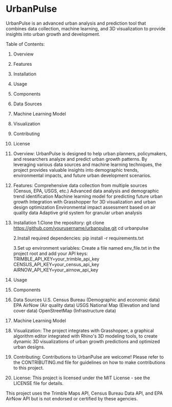 # UrbanPulse

UrbanPulse is an advanced urban analysis and prediction tool that combines data collection, machine learning, and 3D visualization to provide insights into urban growth and development.

Table of Contents:
1. Overview
2. Features
3. Installation
4. Usage
5. Components
6. Data Sources
7. Machine Learning Model
8. Visualization
9. Contributing
10. License

1. Overview:
UrbanPulse is designed to help urban planners, policymakers, and researchers analyze and predict urban growth patterns. By leveraging various data sources and machine learning techniques, the project provides valuable insights into demographic trends, environmental impacts, and future urban development scenarios.

2. Features:
Comprehensive data collection from multiple sources (Census, EPA, USGS, etc.)
Advanced data analysis and demographic trend identification
Machine learning model for predicting future urban growth
Integration with Grasshopper for 3D visualization and urban design optimization
Environmental impact assessment based on air quality data
Adaptive grid system for granular urban analysis

3. Installation
    1.Clone the repository:
    git clone https://github.com/yourusername/urbanpulse.git
    cd urbanpulse

    2.Install required dependencies:
    pip install -r requirements.txt

    3.Set up environment variables: Create a file named env_file.txt in the project root 
    and add your API keys:
    TRIMBLE_API_KEY=your_trimble_api_key
    CENSUS_API_KEY=your_census_api_key
    AIRNOW_API_KEY=your_airnow_api_key

4. Usage

5. Components

6. Data Sources
U.S. Census Bureau (Demographic and economic data)
EPA AirNow (Air quality data)
USGS National Map (Elevation and land cover data)
OpenStreetMap (Infrastructure data)

7. Machine Learning Model

8. Visualization:
The project integrates with Grasshopper, a graphical algorithm editor integrated with Rhino's 3D modeling tools, to create dynamic 3D visualizations of urban growth predictions and optimized urban designs.

9. Contributing:
Contributions to UrbanPulse are welcome! Please refer to the CONTRIBUTING.md file for guidelines on how to make contributions to this project.

10. License:
This project is licensed under the MIT License - see the LICENSE file for details.

This project uses the Trimble Maps API, Census Bureau Data API, and EPA AirNow API but is not endorsed or certified by these agencies.